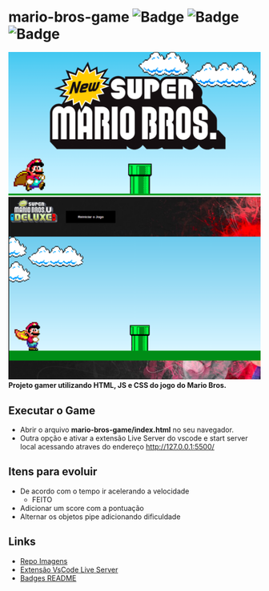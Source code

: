 # mario-bros-game ![Badge](https://img.shields.io/badge/JavaScript-323330?style=for-the-badge&logo=javascript&logoColor=F7DF1E) ![Badge](https://img.shields.io/badge/HTML5-E34F26?style=for-the-badge&logo=html5&logoColor=white) ![Badge](https://img.shields.io/badge/CSS3-1572B6?style=for-the-badge&logo=css3&logoColor=white)

![game-mario.png](game-mario.png)
![game-mario-two.png](game-mario-two.png)
**Projeto gamer utilizando HTML, JS e CSS do jogo do Mario Bros.**

## **Executar o Game**

-   Abrir o arquivo **mario-bros-game/index.html** no seu navegador.
-   Outra opção e ativar a extensão Live Server do vscode e start server local acessando atraves do endereço http://127.0.0.1:5500/

## Itens para evoluir

-   De acordo com o tempo ir acelerando a velocidade
    -   FEITO
-   Adicionar um score com a pontuação
-   Alternar os objetos pipe adicionando dificuldade

## **Links**

-   [Repo Imagens](https://drive.google.com/drive/folders/1CYQ2CtPyiXcONexGfpQ1RnaPa30c7PNy)
-   [Extensão VsCode Live Server](https://github.com/ritwickdey/vscode-live-server-plus-plus)
-   [Badges README](https://simpleicons.org/)




